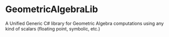 # GeometricAlgebraLib
A Unified Generic C# library for Geometric Algebra computations using any kind of scalars (floating point, symbolic, etc.)

